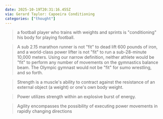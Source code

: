 ```yaml
---
date: 2025-10-19T20:31:16.455Z
via: Gerard Taylor: Capoeira Conditioning
categories: ["thought"]
---
```

> a football player who trains with weights and sprints is "conditioning" his body for playing football.

> A sub 2.15 marathon runner is not "fit" to dead lift 600 pounds of iron, and a world-class power lifter is not "fit" to run a sub-28-minute 10,000 meters. Using our narrow definition, neither athlete would be "fit" to perform any number of movements on the gymnastics balance beam. The Olympic gymnast would not be "fit" for sumo wrestling, and so forth.

> Strength is a muscle's ability to contract against the resistance of an external object (a weight) or one's own body weight.

> Power utilizes strength within an explosive burst of energy.

> Agility encompasses the possibility of executing power movements in rapidly changing directions
